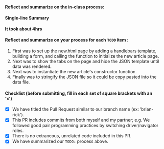 #### Reflect and summarize on the in-class process:
#### Single-line Summary
**It took about 4hrs**

#### Reflect and summarize on your process for each `TODO` item :  
  1. First was to set up the new.html page by adding a handlebars template, building a form, and calling the function to initialize the new article page.
  2. Next was to show the tabs on the page and hide the JSON template until data was rendered.
  3. Next was to instantiate the new article's constructor function.
  4. Finally was to stringify the JSON file so it could be copy pasted into the data file.

#### Checklist (before submitting, fill in each set of square brackets with an 'x')
- [X] We have titled the Pull Request similar to our branch name (ex: 'brian-rick').
- [X] This PR includes commits from both myself and my partner; e.g. We followed good pair programming practices by switching driver/navigator roles.
- [X] There is no extraneous, unrelated code included in this PR.
- [X] We have summarized our `TODO:` process above.
